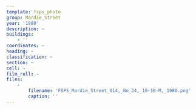 ```yaml
---
template: fsps_photo
group: Mardie_Street
year: '1980'
description: ~
buildings:
    - ''
coordinates: ~
heading: ~
classification: ~
section: ~
cell: ~
film_roll: ~
files:
    -
        filename: 'FSPS_Mardie_Street_014,_No_24,_18-10-M,_1980.png'
        caption: ''
---
```

